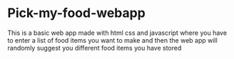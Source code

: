 # Pick-my-food-webapp

This is a basic web app made with html css and javascript where you have to enter a 
list of food items you want to make and then the web app will randomly suggest you
different food items you have stored
